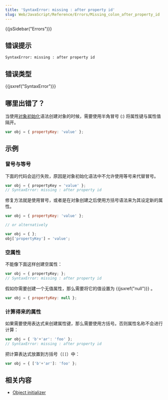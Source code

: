 ```yaml
---
title: 'SyntaxError: missing : after property id'
slug: Web/JavaScript/Reference/Errors/Missing_colon_after_property_id
---
```


{{jsSidebar("Errors")}}

## 错误提示

```plain
SyntaxError: missing : after property id
```

## 错误类型

{{jsxref("SyntaxError")}}

## 哪里出错了？

当使用[对象初始化](/zh-CN/docs/Web/JavaScript/Reference/Operators/Object_initializer)语法创建对象的时候，需要使用半角冒号 (:) 将属性键与属性值隔开。

```js
var obj = { propertyKey: 'value' };
```

## 示例

### 冒号与等号

下面的代码会运行失败，原因是对象初始化语法中不允许使用等号来代替冒号。

```js example-bad
var obj = { propertyKey = 'value' };
// SyntaxError: missing : after property id
```

修复方法就是使用冒号，或者是在对象创建之后使用方括号语法来为其设定新的属性。

```js example-good
var obj = { propertyKey: 'value' };

// or alternatively

var obj = { };
obj['propertyKey'] = 'value';
```

### 空属性

不能像下面这样创建空属性：

```js example-bad
var obj = { propertyKey; };
// SyntaxError: missing : after property id
```

假如你需要创建一个无值属性，那么需要将它的值设置为 {{jsxref("null")}} 。

```js example-good
var obj = { propertyKey: null };
```

### 计算得来的属性

如果需要使用表达式来创建属性键，那么需要使用方括号。否则属性名称不会进行计算：

```js example-bad
var obj = { 'b'+'ar': 'foo' };
// SyntaxError: missing : after property id
```

把计算表达式放置到方括号（`[]`）中：

```js example-good
var obj = { ['b'+'ar']: 'foo' };
```

## 相关内容

- [Object initializer](/zh-CN/docs/Web/JavaScript/Reference/Operators/Object_initializer)
